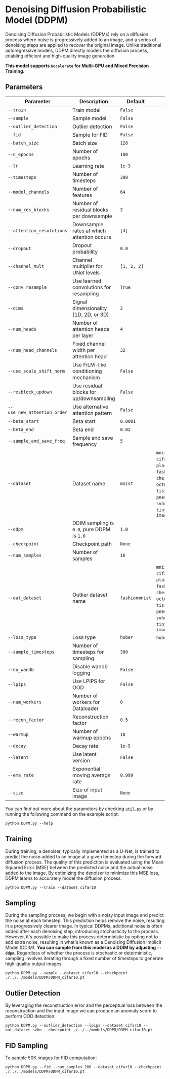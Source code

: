 # Denoising Diffusion Probabilistic Model (DDPM)

Denoising Diffusion Probabilistic Models (DDPMs) rely on a diffusion process where noise is progressively added to an image, and a series of denoising steps are applied to recover the original image. Unlike traditional autoregressive models, DDPM directly models the diffusion process, enabling efficient and high-quality image generation.

**This model supports `Accelerate` for Multi-GPU and Mixed Precision Training.**

## Parameters

| **Parameter**           | **Description**                              | **Default**        | **Choices**                                                                                                        |
|--------------------------|----------------------------------------------|--------------------|--------------------------------------------------------------------------------------------------------------------|
| `--train`               | Train model                                  | `False`            |                                                                                                                    |
| `--sample`              | Sample model                                 | `False`            |                                                                                                                    |
| `--outlier_detection`   | Outlier detection                            | `False`            |                                                                                                                    |
| `--fid`                 | Sample for FID                               | `False`            |                                                                                                                    |
| `--batch_size`          | Batch size                                   | `128`              |                                                                                                                    |
| `--n_epochs`            | Number of epochs                             | `100`              |                                                                                                                    |
| `--lr`                  | Learning rate                                | `1e-3`             |                                                                                                                    |
| `--timesteps`           | Number of timesteps                          | `300`              |                                                                                                                    |
| `--model_channels`      | Number of features                           | `64`               |                                                                                                                    |
| `--num_res_blocks`      | Number of residual blocks per downsample      | `2`                |                                                                                                                    |
| `--attention_resolutions`| Downsample rates at which attention occurs   | `[4]`              |                                                                                                                    |
| `--dropout`             | Dropout probability                          | `0.0`              |                                                                                                                    |
| `--channel_mult`        | Channel multiplier for UNet levels           | `[1, 2, 2]`        |                                                                                                                    |
| `--conv_resample`       | Use learned convolutions for resampling       | `True`             |                                                                                                                    |
| `--dims`                | Signal dimensionality (1D, 2D, or 3D)         | `2`                |                                                                                                                    |
| `--num_heads`           | Number of attention heads per layer           | `4`                |                                                                                                                    |
| `--num_head_channels`   | Fixed channel width per attention head        | `32`               |                                                                                                                    |
| `--use_scale_shift_norm`| Use FiLM-like conditioning mechanism          | `False`            |                                                                                                                    |
| `--resblock_updown`     | Use residual blocks for up/downsampling       | `False`            |                                                                                                                    |
| `--use_new_attention_order`| Use alternative attention pattern           | `False`            |                                                                                                                    |
| `--beta_start`          | Beta start                                   | `0.0001`           |                                                                                                                    |
| `--beta_end`            | Beta end                                     | `0.02`             |                                                                                                                    |
| `--sample_and_save_freq`| Sample and save frequency                     | `5`                |                                                                                                                    |
| `--dataset`             | Dataset name                                 | `mnist`            | `mnist`, `cifar10`, `cifar100`, `places365`, `dtd`, `fashionmnist`, `chestmnist`, `octmnist`, `tissuemnist`, `pneumoniamnist`, `svhn`, `tinyimagenet`, `imagenet` |
| `--ddpm`                | DDIM sampling is `0.0`, pure DDPM is `1.0`   | `1.0`              |                                                                                                                    |
| `--checkpoint`          | Checkpoint path                              | `None`             |                                                                                                                    |
| `--num_samples`         | Number of samples                            | `16`               |                                                                                                                    |
| `--out_dataset`         | Outlier dataset name                         | `fashionmnist`     | `mnist`, `cifar10`, `cifar100`, `places365`, `dtd`, `fashionmnist`, `chestmnist`, `octmnist`, `tissuemnist`, `pneumoniamnist`, `svhn`, `tinyimagenet`, `imagenet` |
| `--loss_type`           | Loss type                                    | `huber`            | `huber`, `l2`, `l1`                                                                                               |
| `--sample_timesteps`    | Number of timesteps for sampling              | `300`              |                                                                                                                    |
| `--no_wandb`            | Disable wandb logging                        | `False`            |                                                                                                                    |
| `--lpips`               | Use LPIPS for OOD                            | `False`            |                                                                                                                    |
| `--num_workers`         | Number of workers for Dataloader             | `0`                |                                                                                                                    |
| `--recon_factor`        | Reconstruction factor                        | `0.5`              |                                                                                                                    |
| `--warmup`              | Number of warmup epochs                      | `10`               |                                                                                                                    |
| `--decay`               | Decay rate                                   | `1e-5`             |                                                                                                                    |
| `--latent`              | Use latent version                           | `False`            |                                                                                                                    |
| `--ema_rate`            | Exponential moving average rate              | `0.999`            |                                                                                                                    |
| `--size`                | Size of input image                          | `None`             |                                                                                                                    |



You can find out more about the parameters by checking [`util.py`](./../src/generativezoo/utils/util.py) or by running the following command on the example script:

    python DDPM.py --help

## Training

During training, a denoiser, typically implemented as a U-Net, is trained to predict the noise added to an image at a given timestep during the forward diffusion process. The quality of this prediction is evaluated using the Mean Squared Error (MSE) between the predicted noise and the actual noise added to the image. By optimizing the denoiser to minimize this MSE loss, DDPM learns to accurately model the diffusion process.

    python DDPM.py --train --dataset cifar10

## Sampling

During the sampling process, we begin with a noisy input image and predict the noise at each timestep. This prediction helps remove the noise, resulting in a progressively clearer image. In typical DDPMs, additional noise is often added after each denoising step, introducing stochasticity to the process. However, it's possible to make this process deterministic by opting not to add extra noise, resulting in what's known as a Denoising Diffusion Implicit Model (DDIM). **You can sample from this model as a DDIM by adjusting `--ddpm`**. Regardless of whether the process is stochastic or deterministic, sampling involves iterating through a fixed number of timesteps to generate high-quality output images.

    python DDPM.py --sample --dataset cifar10 --checkpoint ./../../models/DDPM/DDPM_cifar10.pt

## Outlier Detection

By leveraging the reconstruction error and the perceptual loss between the reconstruction and the input image we can produce an anomaly score to perform OOD detection.

    python DDPM.py --outlier_detection --lpips --dataset cifar10 --out_dataset svhn --checkpoint ./../../models/DDPM/DDPM_cifar10.pt

## FID Sampling

To sample 50K images for FID computation:

    python DDPM.py --fid --num_samples 200 --dataset cifar10 --checkpoint ./../../models/DDPM/DDPM_cifar10.pt